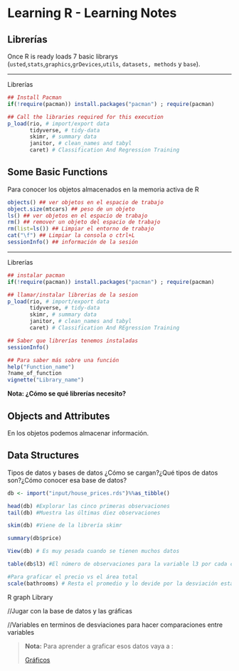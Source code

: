 # Learning R - Learning Notes
## Librerías
Once R is ready loads 7 basic librarys (`usted`,`stats`,`graphics`,`grDevices`,`utils`, `datasets, methods` y `base`).

---
Librerías

```r
## Install Pacman
if(!require(pacman)) install.packages("pacman") ; require(pacman)

## Call the libraries required for this execution
p_load(rio, # import/export data
       tidyverse, # tidy-data
       skimr, # summary data
       janitor, # clean_names and tabyl
       caret) # Classification And Regression Training
```
## Some Basic Functions

Para  conocer los objetos almacenados en la memoria activa de R

```r
objects() ## ver objetos en el espacio de trabajo
object.size(mtcars) ## peso de un objeto
ls() ## ver objetos en el espacio de trabajo
rm() ## remover un objeto del espacio de trabajo
rm(list=ls()) ## Limpiar el entorno de trabajo
cat("\f") ## Limpiar la consola o ctrl+L
sessionInfo() ## información de la sesión
```

---

Librerías

```r
## instalar pacman
if(!require(pacman)) install.packages("pacman") ; require(pacman)

## llamar/instalar librerias de la sesion
p_load(rio, # import/export data
       tidyverse, # tidy-data
       skimr, # summary data
       janitor, # clean_names and tabyl
       caret) # Classification And REgression Training

## Saber que librerías tenemos instaladas
sessionInfo()

## Para saber más sobre una función
help("Function_name")
?name_of_function
vignette("Library_name")
```

**Nota: ¿Cómo se qué librerías necesito?**

## Objects and Attributes

En los objetos podemos almacenar información.

## Data Structures

Tipos de datos y bases de datos ¿Cómo se cargan?¿Qué tipos de datos son?¿Cómo conocer esa base de datos?

```r
db <- import("input/house_prices.rds")%%as_tibble()

head(db) #Explorar las cinco primeras observaciones
tail(db) #Muestra las últimas diez observaciones

skim(db) #Viene de la librería skimr

summary(db$price)

View(db) # Es muy pesada cuando se tienen muchos datos

table(db$l3) #El número de observaciones para la variable l3 por cada ciudad

#Para graficar el precio vs el área total
scale(bathrooms) # Resta el promedio y lo devide por la desviación estandar
```

R graph Library

//Jugar con la base de datos y las gráficas

//Variables en terminos de desviaciones para hacer comparaciones entre variables

> **Nota:** Para aprender a graficar esos datos vaya a :
> 
> 
> [Gráficos](https://www.notion.so/Gr-ficos-997ef603fcc24ab18e1221bd3013430c)
>
